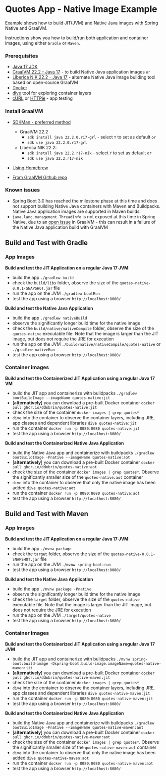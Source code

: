 # Quotes App - Native Image Example
Example shows how to build JIT(JVM) and Native Java images with Spring Native and GraalVM.

Instructions show you how to build/run both application and container images, using either `Gradle` or `Maven`.

### Prerequisites
* [Java 17 JDK](https://adoptium.net/)
* [GraalVM 22.2 - Java 17](https://www.graalvm.org/22.2/docs/getting-started/) - to build Native Java application images `or`
* [Liberica NIK 22.2 - Java 17](https://bell-sw.com/pages/downloads/native-image-kit/#) - alternate Native Java Image building tool based on open-source GraalVM 
* [Docker](https://www.docker.com/products/docker-desktop) 
* [dive](https://github.com/wagoodman/dive) tool for exploring container layers 
* [cURL](https://curl.se/docs/manpage.html) or [HTTPie](https://httpie.io/) - app testing

### Install GraalVM 
* [SDKMan - preferred method](https://sdkman.io/)
    * GraalVM 22.2 
        * `sdk install java 22.2.0.r17-grl` - select `Y` to set as default `or`
        * `sdk use java 22.2.0.r17-grl`
    * Liberica NIK 22.2: 
        * `sdk install java 22.2.r17-nik`  - select `Y` to set as default `or`
        * `sdk use java 22.2.r17-nik`

* [Using Homebrew](https://github.com/graalvm/homebrew-tap)
* [From GraalVM Github repo](https://github.com/graalvm/graalvm-ce-builds/releases)

### Known issues
* Spring Boot 3.0 has reached the milestone phase at this time and does not support building Native Java containers with Maven and Buildpacks. Native Java application images are supported in Maven builds.
* `java.lang.management.ThreadInfo` is not exposed at this time in Spring Native, due to an [open issue](https://github.com/oracle/graal/issues/1039) in GraalVM - this can result in a failure of the Native Java application build with GraalVM

## **Build and Test with Gradle**
### App Images
**Build and test the JIT Application on a regular Java 17 JVM**
* build the app `./gradlew build`
* check the `build/libs` folder, observe the size of the `quotes-native-0.0.1-SNAPSHOT.jar` file
* run the app on the JVM `./gradlew bootRun`
* test the app using a browser `http://localhost:8080/`

**Build and test the Native Java Application**
* build the app `./gradlew nativeBuild`
* observe the significantly longer build time for the native image
* check the `build/native/nativeCompile` folder, observe the size of the `quotes-native` executable file. Note that the image is larger than the JIT image, but does not require the JRE for execution
* run the app on the JVM `./build/native/nativeCompile/quotes-native` or `./gradlew nativeRun`
* test the app using a browser `http://localhost:8080/`

### Container images
**Build and test the Containerized JIT Application using a regular Java 17 VM**
* build the JIT app and containerize with buildpacks `./gradlew bootBuildImage --imageName quotes-native:jit`
* **[alternatively]** you can download a pre-built Docker container `docker pull ghcr.io/ddobrin/quotes-native:jit`
* check the size of the container `docker images | grep quotes*`
* `dive` into the container to observe the container layers, including JRE, app classes and dependent libraries `dive quotes-native:jit`
* run the container `docker run -p 8080:8080 quotes-native:jit`
* test the app using a browser `http://localhost:8080/`

**Build and test the Containerized Native Java Application**
* build the Native Java app and containerize with buildpacks `./gradlew bootBuildImage -Pnative --imageName quotes-native:aot`
* **[alternatively]** you can download a pre-built Docker container `docker pull ghcr.io/ddobrin/quotes-native:aot`
* check the size of the container `docker images | grep quotes*`. Observe the significantly smaller size of the `quotes-native:aot` container
* `dive` into the container to observe that only the native image has been added `dive quotes-native:aot`
* run the container `docker run -p 8080:8080 quotes-native:aot`
* test the app using a browser `http://localhost:8080/`

## **Build and Test with Maven**

### App Images
**Build and test the JIT Application on a regular Java 17 JVM**
* build the app `./mvnw package`
* check the `target` folder, observe the size of the `quotes-native-0.0.1-SNAPSHOT.jar` file
* run the app on the JVM `./mvnw spring-boot:run`
* test the app using a browser `http://localhost:8080/`

**Build and test the Native Java Application**
* build the app `./mvnw package -Pnative`
* observe the significantly longer build time for the native image
* check the `target` folder, observe the size of the `quotes-native` executable file. Note that the image is larger than the JIT image, but does not require the JRE for execution
* run the app on the JVM `./target/quotes-native`
* test the app using a browser `http://localhost:8080/`

### Container images
**Build and test the Containerized JIT Application using a regular Java 17 JVM**
* build the JIT app and containerize with buildpacks `./mvnw spring-boot:build-image -Dspring-boot.build-image.imageName=quotes-native-maven:jit`
* **[alternatively]** you can download a pre-built Docker container `docker pull ghcr.io/ddobrin/quotes-native-maven:jit`
* check the size of the container `docker images | grep quotes*`
* `dive` into the container to observe the container layers, including JRE, app classes and dependent libraries `dive quotes-native-maven:jit`
* run the container `docker run -p 8080:8080 quotes-native-maven:jit`
* test the app using a browser `http://localhost:8080/`

**Build and test the Containerized Native Java Application**
* build the Native Java app and containerize with buildpacks `./gradlew bootBuildImage -Pnative --imageName quotes-native-maven:aot`
* **[alternatively]** you can download a pre-built Docker container `docker pull ghcr.io/ddobrin/quotes-native-maven:aot`
* check the size of the container `docker images | grep quotes*`. Observe the significantly smaller size of the `quotes-native-maven:aot` container
* `dive` into the container to observe that only the native image has been added `dive quotes-native-maven:aot`
* run the container `docker run -p 8080:8080 quotes-native-maven:aot`
* test the app using a browser `http://localhost:8080/`

